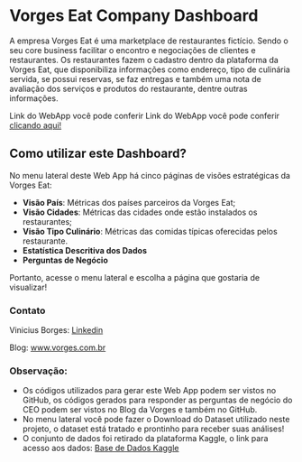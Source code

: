 # Vorges Eat Company Dashboard

A empresa Vorges Eat é uma marketplace de restaurantes fictício. Sendo o seu core business facilitar o encontro e negociações de clientes e restaurantes. Os restaurantes fazem o cadastro dentro da plataforma da Vorges Eat, que disponibiliza informações como endereço, tipo de culinária servida, se possui reservas, se faz entregas e também uma nota de avaliação dos serviços e produtos do restaurante, dentre outras informações.

Link do WebApp você pode conferir Link do WebApp você pode conferir <a href="https://vorges-data-vorges-eat-company-home-zntgtx.streamlit.app/" target="_blank">clicando aqui!</a>

## Como utilizar este Dashboard?
No menu lateral deste Web App há cinco páginas de visões estratégicas da Vorges Eat:

- **Visão País**: Métricas dos países parceiros da Vorges Eat;
- **Visão Cidades**: Métricas das cidades onde estão instalados os restaurantes;
- **Visão Tipo Culinário**: Métricas das comidas típicas oferecidas pelos restaurante.
- **Estatística Descritiva dos Dados**
- **Perguntas de Negócio**

Portanto, acesse o menu lateral e escolha a página que gostaria de visualizar!

### Contato
Vinicius Borges: [Linkedin](https://www.linkedin.com/in/viniciusleitedata/)

Blog: www.vorges.com.br

### Observação:

- Os códigos utilizados para gerar este Web App podem ser vistos no GitHub, os códigos gerados para responder as perguntas de negócio do CEO podem ser vistos no Blog da Vorges e também no GitHub.
- No menu lateral você pode fazer o Download do Dataset utilizado neste projeto, o dataset está tratado e prontinho para receber suas análises!
- O conjunto de dados foi retirado da plataforma Kaggle, o link para acesso aos dados: [Base de Dados Kaggle](https://www.kaggle.com/datasets/akashram/zomato-restaurants-autoupdated-dataset?resource=download&select=zomato.csv)
